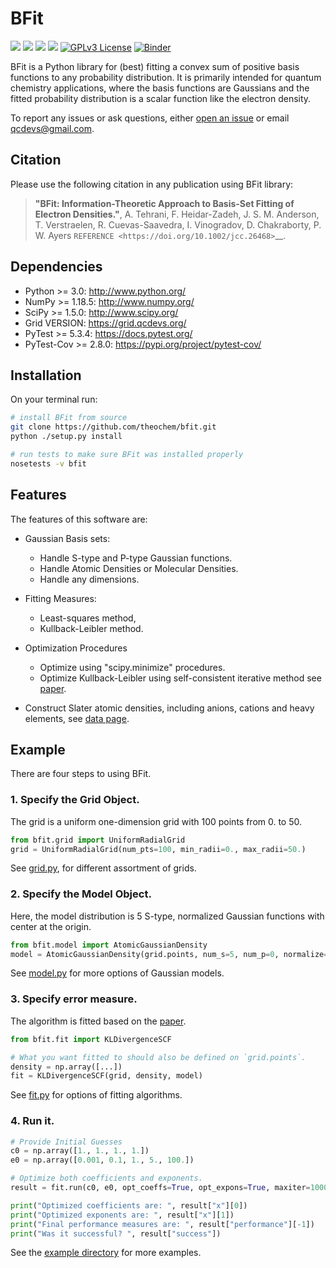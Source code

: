 BFit
====
<a href='https://docs.python.org/3.6/'><img src='https://img.shields.io/badge/python-3.6-blue.svg'></a>
<a href='https://docs.python.org/3.7/'><img src='https://img.shields.io/badge/python-3.7-blue.svg'></a>
<a href='https://docs.python.org/3.8/'><img src='https://img.shields.io/badge/python-3.8-blue.svg'></a>
<a href='https://docs.python.org/3.9/'><img src='https://img.shields.io/badge/python-3.9-blue.svg'></a>
[![GPLv3 License](https://img.shields.io/badge/License-GPL%20v3-yellow.svg)](https://opensource.org/licenses/)
[![Binder](https://mybinder.org/badge_logo.svg)](https://mybinder.org/v2/gh/theochem/procrustes/master?filepath=docs%2Fnotebooks%2F)


BFit is a Python library for (best) fitting a convex sum of positive basis functions to any
probability distribution. It is primarily intended for quantum chemistry applications, where the
basis functions are Gaussians and the fitted probability distribution is a scalar function like
the electron density.

To report any issues or ask questions, either [open an issue](
https://github.com/QuantumElephant/bfit/issues/new) or email [qcdevs@gmail.com]().


Citation
--------
Please use the following citation in any publication using BFit library:

> **"BFit: Information-Theoretic Approach to Basis-Set Fitting of Electron Densities."**,
> A. Tehrani, F. Heidar-Zadeh, J. S. M. Anderson, T. Verstraelen, R. Cuevas-Saavedra,
> I. Vinogradov, D. Chakraborty, P. W. Ayers
> `REFERENCE <https://doi.org/10.1002/jcc.26468>`__.


Dependencies
------------
* Python >= 3.0: http://www.python.org/
* NumPy >= 1.18.5: http://www.numpy.org/
* SciPy >= 1.5.0: http://www.scipy.org/
* Grid VERSION: https://grid.qcdevs.org/
* PyTest >= 5.3.4: https://docs.pytest.org/
* PyTest-Cov >= 2.8.0: https://pypi.org/project/pytest-cov/


Installation
------------
On your terminal run:

```bash
# install BFit from source
git clone https://github.com/theochem/bfit.git
python ./setup.py install

# run tests to make sure BFit was installed properly
nosetests -v bfit
```


Features
--------

The features of this software are:

* Gaussian Basis sets:
    * Handle S-type and P-type Gaussian functions.
    * Handle Atomic Densities or Molecular Densities. 
    * Handle any dimensions.

* Fitting Measures:
    * Least-squares method,
    * Kullback-Leibler method.

* Optimization Procedures
    * Optimize using "scipy.minimize" procedures.
    * Optimize Kullback-Leibler using self-consistent iterative method see [paper](#citing).

* Construct Slater atomic densities, including anions, cations and heavy elements, see [data page](data/README.md).


## Example
There are four steps to using BFit.

### 1. Specify the Grid Object.
The grid is a uniform one-dimension grid with 100 points from 0. to 50.
```python
from bfit.grid import UniformRadialGrid
grid = UniformRadialGrid(num_pts=100, min_radii=0., max_radii=50.)
```
See [grid.py](bfit/grid.py), for different assortment of grids.

### 2. Specify the Model Object.
Here, the model distribution is 5 S-type, normalized Gaussian functions with center at the origin.
```python
from bfit.model import AtomicGaussianDensity
model = AtomicGaussianDensity(grid.points, num_s=5, num_p=0, normalize=True)
```
See [model.py](bfit/model.py) for more options of Gaussian models.

### 3. Specify error measure.
The algorithm is fitted based on the [paper](#citing).
```python
from bfit.fit import KLDivergenceSCF

# What you want fitted to should also be defined on `grid.points`.
density = np.array([...]) 
fit = KLDivergenceSCF(grid, density, model)
```
See [fit.py](bfit/fit.py) for options of fitting algorithms.

### 4. Run it.
```python
# Provide Initial Guesses
c0 = np.array([1., 1., 1., 1.])
e0 = np.array([0.001, 0.1, 1., 5., 100.])

# Optimize both coefficients and exponents.
result = fit.run(c0, e0, opt_coeffs=True, opt_expons=True, maxiter=1000)

print("Optimized coefficients are: ", result["x"][0])
print("Optimized exponents are: ", result["x"][1])
print("Final performance measures are: ", result["performance"][-1])
print("Was it successful? ", result["success"])
```
See the [example directory](examples/) for more examples.

